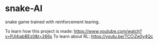 # snake-AI
snake game trained with reinforcement learing.

To learn how this project is made: https://www.youtube.com/watch?v=PJl4iabBEz0&t=266s
To learn about RL: https://youtu.be/TCCjZe0y4Qc
